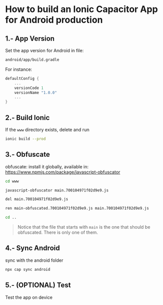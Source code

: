 
# How to build an Ionic Capacitor App for Android production




## 1.- App Version

Set the app version for Android in file:

```bash
android/app/build.gradle
```

For instance:

```gradle
defaultConfig {
    ...
    versionCode 1
    versionName "1.0.0"
    ...
}
```

## 2.- Build Ionic

If the `www` directory exists, delete and run

```bash
ionic build --prod
```

## 3.- Obfuscate

obfuscate: install it globally, available in: https://www.npmjs.com/package/javascript-obfuscator

```bash
cd www

javascript-obfuscator main.700104971f02d9e9.js

del main.700104971f02d9e9.js

ren main-obfuscated.700104971f02d9e9.js main.700104971f02d9e9.js

cd ..
```

> Notice that the file that starts with `main` is the one that should be obfuscated.
> There is only one of them.

## 4.- Sync Android

sync with the android folder

```bash
npx cap sync android
```

## 5.- (OPTIONAL) Test

Test the app on device
